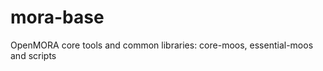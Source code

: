 mora-base
=========

OpenMORA core tools and common libraries: core-moos, essential-moos and scripts
